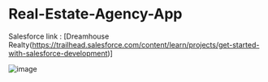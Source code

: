 # Real-Estate-Agency-App

Salesforce link : [Dreamhouse Realty(https://trailhead.salesforce.com/content/learn/projects/get-started-with-salesforce-development)]

![image](https://user-images.githubusercontent.com/97858274/197333625-229582de-fb0c-44b2-9c67-ebaddac81d6e.png)
